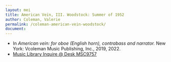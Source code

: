 ```yaml
---
layout: mei
title: American Vein, III. Woodstock: Summer of 1952
author: Coleman, Valerie
permalink: /coleman-american-vein-woodstock/
document:
---
```


- In *American vein: for oboe (English horn), contrabass and narrator.* New York: Vcoleman Music Publishing, Inc., 2019, 2022.
- <a href="https://tufts.primo.exlibrisgroup.com/permalink/01TUN_INST/1kc9gia/alma991018754495603851" target="_blank">Music Library Inquire @ Desk MSC9757</a>
